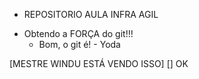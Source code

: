 * REPOSITORIO AULA INFRA AGIL

- Obtendo a FORÇA do git!!!
  - Bom, o git é! - Yoda

[MESTRE WINDU ESTÁ VENDO ISSO]
[] OK
